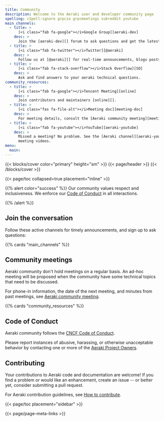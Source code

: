 ```yaml
---
title: Community
description: Welcome to the Aeraki user and developer community page
spelling: cSpell:ignore grpcio grpcmeetings subreddit youtube
main_channels:
  - title: >
      [<i class="fab fa-google"></i>Google Group][aeraki-dev]
    desc: >
      Join the [aeraki-dev][] forum to ask questions and get the latest Aeraki news.
  - title: >
      [<i class="fab fa-twitter"></i>Twitter][@aeraki]
    desc: >
      Follow us at [@aeraki][] for real-time announcements, blogs posts, and more.
  - title: >
      [<i class="fab fa-stack-overflow"></i>Stack Overflow][SO]
    desc: >
      Ask and find answers to your aeraki technical questions.
community_resources:
  - title: >
      [<i class="fab fa-google"></i>Tencent Meeting][online]
    desc: >
      Join contributors and maintainers [online][].
  - title: >
      [<i class="fas fa-file-alt"></i>Meeting doc][meeting-doc]
    desc: >
      For meeting details, consult the [Aeraki community meeting][meeting-doc] document.
  - title: >
      [<i class="fab fa-youtube"></i>YouTube][aeraki-youtube]
    desc: >
      Missed a meeting? No problem. See the [Aeraki channel][aeraki-youtube] for
      meeting videos.
menu:
  main:
---
```


{{< blocks/cover color="primary" height="sm" >}}
{{< page/header >}}
{{< /blocks/cover >}}

<div class="container l-container--padded">

<div class="row">
{{< page/toc collapsed=true placement="inline" >}}
</div>

<div class="row">
<div class="col-12 col-lg-8">

{{% alert color="success" %}}
  <i class='fas fa-users mr-1'></i> Our community values respect and
  inclusiveness. We enforce our [Code of Conduct][] in all interactions.

  [Code of Conduct]: https://github.com/cncf/foundation/blob/master/code-of-conduct.md
{{% /alert %}}

## Join the conversation

Follow these active channels for timely announcements, and sign up to ask
questions:

{{% cards "main_channels" %}}

## Community meetings

Aeraki community don't hold meetings on a regular basis. An ad-hoc meeting will be proposed
when the community have some technical topics that need to be discussed.

For phone-in information, the date of the next meeting, and minutes from past
meetings, see [Aeraki community meeting][meeting-doc].

{{% cards "community_resources" %}}

## Code of Conduct

Aeraki community follows the [CNCF Code of Conduct](https://github.com/cncf/foundation/blob/bec34a2614c980f8cfe38b18105e0baa820936cc/code-of-conduct.md).

Please report instances of abusive, harassing, or otherwise unacceptable behavior by contacting one or more of the [Aeraki Project Owners](https://github.com/aeraki-mesh/aeraki#contact).

## Contributing

Your contributions to Aeraki code and documentation are welcome! If you find a
problem or would like an enhancement, create an issue -- or better yet, consider
submitting a pull request.

For Aeraki contribution guidelines, see [How to contribute][].


</div>

{{< page/toc placement="sidebar" >}}

</div>

{{< page/page-meta-links >}}

</div>

[@aeraki]: https://twitter.com/zhaohuabing
[aeraki-dev]: https://groups.google.com/forum/?hl=en#!forum/aeraki-dev
[aeraki-youtube]: https://www.youtube.com/channel/UCQ6JsTHPRgCxqikna6xAatA
[How to contribute]: https://github.com/aeraki-mesh/aeraki/blob/master/CONTRIBUTING.md
[meeting-doc]: https://docs.qq.com/doc/DVnlud2hTdHBHZUVs
[online]: https://meeting.tencent.com/p/6132525613
[Pacific Time]: https://www.timeanddate.com/time/zones/pt
[SO]: https://stackoverflow.com/questions/tagged/aeraki
